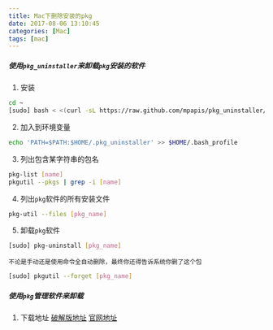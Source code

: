 ```yaml
---
title: Mac下删除安装的pkg
date: 2017-08-06 13:10:45
categories: [Mac]
tags: [mac]
---
```


##### 使用``pkg_uninstaller``来卸载``pkg``安装的软件
1. 安装
```bash
cd ~
[sudo] bash < <(curl -sL https://raw.github.com/mpapis/pkg_uninstaller/master/pkg-install)
```

<!--more-->

2. 加入到环境变量
```bash
echo 'PATH=$PATH:$HOME/.pkg_uninstaller' >> $HOME/.bash_profile
```

3. 列出包含某字符串的包名
```bash
pkg-list [name]
pkgutil --pkgs | grep -i [name]
```

4. 列出``pkg``软件的所有安装文件
```bash
pkg-util --files [pkg_name]
```
5. 卸载``pkg``软件
```bash
[sudo] pkg-uninstall [pkg_name]
```
	不论是手动还是使用命令全自动删除，最终你还得告诉系统你删了这个包
```bash
[sudo] pkgutil --forget [pkg_name]
```

##### 使用``pkg``管理软件来卸载
1. 下载地址
[破解版地址](https://pan.baidu.com/s/1hsxMhHM)
[官网地址](https://www.corecode.io/uninstallpkg/)

